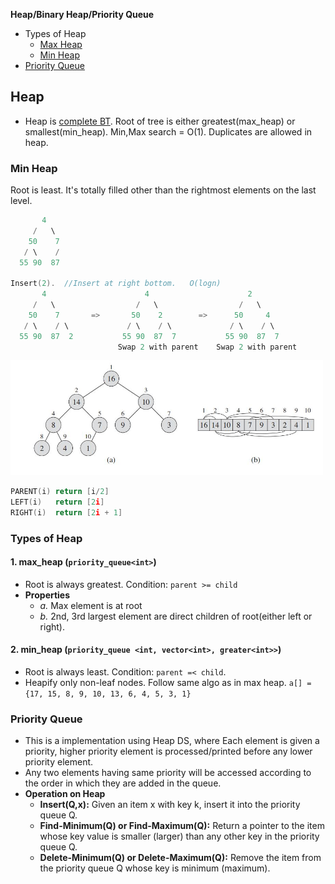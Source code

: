 **Heap/Binary Heap/Priority Queue**
- Types of Heap
  - [Max Heap](#maxh)
  - [Min Heap](#minh)
- [Priority Queue](#pq)

## Heap
- Heap is [complete BT](../). Root of tree is either greatest(max_heap) or smallest(min_heap). Min,Max search = O(1). Duplicates are allowed in heap.
### Min Heap 
Root is least. It's totally filled other than the rightmost elements on the last level.
```c
       4
     /   \
    50    7
   / \    /
  55 90  87

Insert(2).  //Insert at right bottom.   O(logn)
       4                      4                      2
     /   \                  /   \                  /   \
    50    7       =>       50    2        =>      50     4
   / \    / \             / \    / \             / \    / \
  55 90  87  2           55 90  87  7           55 90  87  7
                        Swap 2 with parent    Swap 2 with parent
```


<img src=images/binary_heap.JPG width=500/>

```c
PARENT(i) return [i/2]
LEFT(i)   return [2i]
RIGHT(i)  return [2i + 1]
```

### Types of Heap
<a name=maxh></a>
#### 1. max_heap (`priority_queue<int>`)
- Root is always greatest. Condition: `parent >= child`
- **Properties**
  - _a._ Max element is at root
  - _b._ 2nd, 3rd largest element are direct children of root(either left or right).
  
<a name=minh></a>
#### 2. min_heap (`priority_queue <int, vector<int>, greater<int>>`)
- Root is always least. Condition: `parent =< child`. 
- Heapify only non-leaf nodes. Follow same algo as in max heap. `a[] = {17, 15, 8, 9, 10, 13, 6, 4, 5, 3, 1}`

<a name=pq></a>
### Priority Queue 
- This is a implementation using Heap DS, where Each element is given a priority, higher priority element is processed/printed before any lower priority element.  
- Any two elements having same priority will be accessed according to the order in which they are added in the queue.
- **Operation on Heap**
  - **Insert(Q,x):** Given an item x with key k, insert it into the priority queue Q. 
  - **Find-Minimum(Q) or Find-Maximum(Q):** Return a pointer to the item whose key value is smaller (larger) than any other key in the priority queue Q. 
  - **Delete-Minimum(Q) or Delete-Maximum(Q):** Remove the item from the priority queue Q whose key is minimum (maximum).


